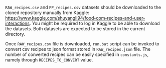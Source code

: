 `RAW_recipes.csv` and `PP_recipes.csv` datasets should be downloaded to the cloned repository manually from Kaggle: 
https://www.kaggle.com/shuyangli94/food-com-recipes-and-user-interactions.
You might be required to log in Kaggle to be able to download the datasets. Both datasets are expected to be stored
in the current directory.

Once `RAW_recipes.csv` file is downloaded, `run.bat` script can be invoked to convert csv recipes to json
format stored in `RAW_recipes.json` file. The number of converted recipes can be easily specified in
`constants.js`, namely through `RECIPES_TO_CONVERT` value.